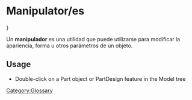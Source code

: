 # Manipulator/es
 }


<div class="mw-translate-fuzzy">

Un **manipulador** es una utilidad que puede utilizarse para modificar la apariencia, forma u otros parámetros de un objeto.


</div>

## Usage

-   Double-click on a Part object or PartDesign feature in the Model tree




[Category:Glossary](Category:Glossary.md)
